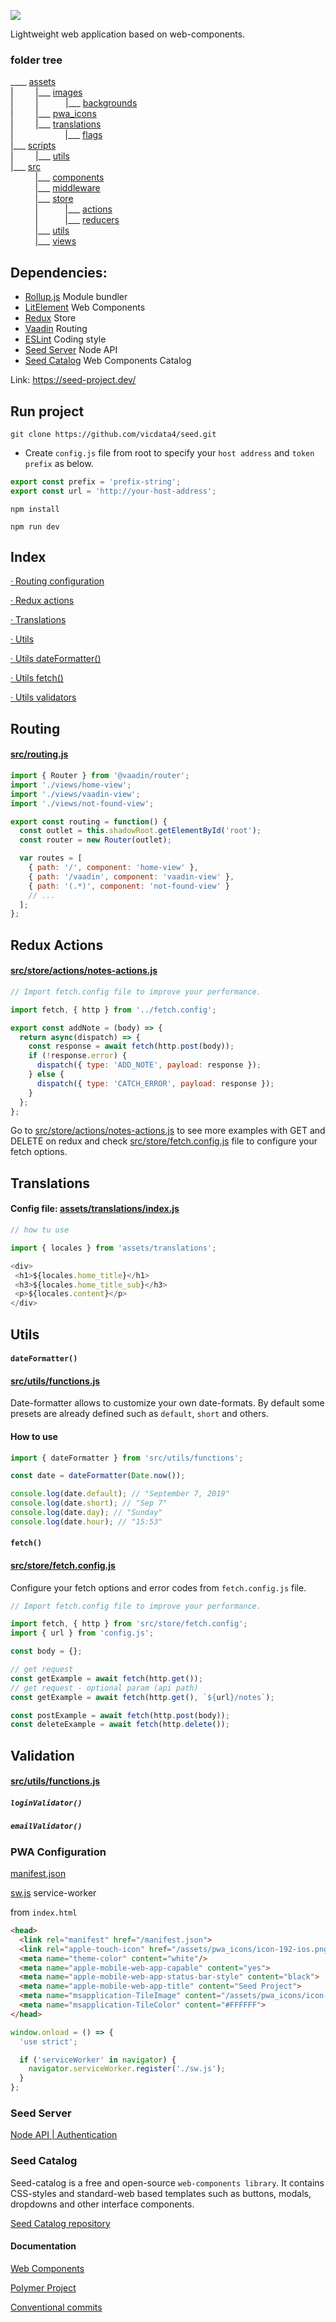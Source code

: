 ![](assets/logo_md.png?v=4&s=100)

Lightweight web application based on web-components.

### folder tree

____ [assets](https://github.com/vicdata4/seed-project/tree/master/assets)\
|&nbsp;&nbsp;&nbsp;&nbsp;&nbsp;&nbsp;&nbsp;&nbsp;
|___  [images](https://github.com/vicdata4/seed-project/tree/master/assets/images)\
|&nbsp;&nbsp;&nbsp;&nbsp;&nbsp;&nbsp;&nbsp;&nbsp;&nbsp;|&nbsp;&nbsp;&nbsp;&nbsp;&nbsp;&nbsp;&nbsp;&nbsp;&nbsp;&nbsp;
|___ [backgrounds](https://github.com/vicdata4/seed-project/tree/master/assets/images/backgrounds)\
|&nbsp;&nbsp;&nbsp;&nbsp;&nbsp;&nbsp;&nbsp;&nbsp;
|___  [pwa_icons](https://github.com/vicdata4/seed-project/tree/master/assets/pwa_icons)\
|&nbsp;&nbsp;&nbsp;&nbsp;&nbsp;&nbsp;&nbsp;&nbsp;
|___  [translations](https://github.com/vicdata4/seed-project/tree/master/assets/translations)\
|&nbsp;&nbsp;&nbsp;&nbsp;&nbsp;&nbsp; &nbsp;&nbsp;&nbsp;&nbsp;&nbsp;&nbsp;&nbsp;&nbsp;&nbsp;&nbsp;&nbsp;&nbsp;&nbsp;
|___ [flags](https://github.com/vicdata4/seed-project/tree/master/assets/translations/flags)\
|___ [scripts](https://github.com/vicdata4/seed-project/tree/master/scripts)\
|&nbsp;&nbsp;&nbsp;&nbsp;&nbsp;&nbsp;&nbsp;&nbsp;
|___  [utils](https://github.com/vicdata4/seed-project/tree/master/scripts/utils)\
|___ [src](https://github.com/vicdata4/seed-project/tree/master/src)\
&nbsp;&nbsp;&nbsp;&nbsp;&nbsp;&nbsp;&nbsp;&nbsp;&nbsp;
|___  [components](https://github.com/vicdata4/seed-project/tree/master/src/components)\
&nbsp;&nbsp;&nbsp;&nbsp;&nbsp;&nbsp;&nbsp;&nbsp;&nbsp;
|___  [middleware](https://github.com/vicdata4/seed/tree/master/src/middleware)\
&nbsp;&nbsp;&nbsp;&nbsp;&nbsp;&nbsp;&nbsp;&nbsp;&nbsp;
|___ [store](https://github.com/vicdata4/seed-project/tree/master/src/store)\
&nbsp;&nbsp;&nbsp;&nbsp;&nbsp;&nbsp;&nbsp;&nbsp;&nbsp; |&nbsp;&nbsp;&nbsp;&nbsp;&nbsp;&nbsp;&nbsp;&nbsp;&nbsp;&nbsp;
|___ [actions](https://github.com/vicdata4/seed-project/tree/master/src/store/actions)\
&nbsp;&nbsp;&nbsp;&nbsp;&nbsp;&nbsp;&nbsp;&nbsp;&nbsp; |&nbsp;&nbsp;&nbsp;&nbsp;&nbsp;&nbsp;&nbsp;&nbsp;&nbsp;&nbsp;
|___ [reducers](https://github.com/vicdata4/seed-project/tree/master/src/store/reducers)\
&nbsp;&nbsp;&nbsp;&nbsp;&nbsp;&nbsp;&nbsp;&nbsp;&nbsp;
|___ [utils](https://github.com/vicdata4/seed-project/tree/master/src/utils)\
&nbsp;&nbsp;&nbsp;&nbsp;&nbsp;&nbsp;&nbsp;&nbsp;&nbsp;
|___ [views](https://github.com/vicdata4/seed-project/tree/master/src/views)

## Dependencies:
- [Rollup.js](https://rollupjs.org) Module bundler
- [LitElement](https://lit-element.polymer-project.org) Web Components
- [Redux](https://redux.js.org) Store
- [Vaadin](https://www.npmjs.com/package/@vaadin/router) Routing
- [ESLint](https://eslint.org) Coding style
- [Seed Server](https://github.com/vicdata4/seed-server) Node API
- [Seed Catalog](https://github.com/vicdata4/seed-catalog) Web Components Catalog

Link: https://seed-project.dev/

## Run project

```
git clone https://github.com/vicdata4/seed.git
```

 * Create `config.js` file from root to specify your `host address` and `token prefix` as below.

```js
export const prefix = 'prefix-string';
export const url = 'http://your-host-address';
```

```
npm install
```

```
npm run dev
```

## Index

[· Routing configuration](#routing)

[· Redux actions](#redux-actions)

[· Translations](#translations)

[· Utils](#utils)

[· Utils dateFormatter()](#dateFormatter)

[· Utils fetch()](#fetch)

[· Utils validators](#validation)

## Routing

#### [src/routing.js](https://github.com/vicdata4/seed/blob/master/src/routing.js)

```js
import { Router } from '@vaadin/router';
import './views/home-view';
import './views/vaadin-view';
import './views/not-found-view';

export const routing = function() {
  const outlet = this.shadowRoot.getElementById('root');
  const router = new Router(outlet);

  var routes = [
    { path: '/', component: 'home-view' },
    { path: '/vaadin', component: 'vaadin-view' },
    { path: '(.*)', component: 'not-found-view' }
    // ...
  ];
};
```


## Redux Actions

#### [src/store/actions/notes-actions.js](https://github.com/vicdata4/seed/blob/master/src/store/actions/notes-actions.js)

```js
// Import fetch.config file to improve your performance.

import fetch, { http } from '../fetch.config';

export const addNote = (body) => {
  return async(dispatch) => {
    const response = await fetch(http.post(body));
    if (!response.error) {
      dispatch({ type: 'ADD_NOTE', payload: response });
    } else {
      dispatch({ type: 'CATCH_ERROR', payload: response });
    }
  };
};
```

Go to [src/store/actions/notes-actions.js](https://github.com/vicdata4/seed/blob/master/src/store/actions/notes-actions.js) to see more examples with GET and DELETE on redux and check [src/store/fetch.config.js](https://github.com/vicdata4/seed/blob/master/src/store/fetch.config.js) file to configure your fetch options.

## Translations

#### Config file: [assets/translations/index.js](https://github.com/vicdata4/seed/blob/master/assets/translations/index.js)

 ```js
 // how tu use

import { locales } from 'assets/translations';

<div>
  <h1>${locales.home_title}</h1>
  <h3>${locales.home_title_sub}</h3>
  <p>${locales.content}</p>
</div>
 ```

## Utils

#### `dateFormatter()` 
#### [src/utils/functions.js](https://github.com/vicdata4/seed/blob/master/src/utils/functions.js)

Date-formatter allows to customize your own date-formats.
By default some presets are already defined such as `default`, `short` and others.

#### How to use

 ```js
import { dateFormatter } from 'src/utils/functions';

const date = dateFormatter(Date.now());

console.log(date.default); // "September 7, 2019"
console.log(date.short); // "Sep 7"
console.log(date.day); // "Sunday"
console.log(date.hour); // "15:53"
 ```

#### `fetch()` 
#### [src/store/fetch.config.js](https://github.com/vicdata4/seed/blob/master/src/store/fetch.config.js)
Configure your fetch options and error codes from `fetch.config.js` file.


```js
// Import fetch.config file to improve your performance.

import fetch, { http } from 'src/store/fetch.config';
import { url } from 'config.js';

const body = {};

// get request 
const getExample = await fetch(http.get());
// get request - optional param (api path)
const getExample = await fetch(http.get(), `${url}/notes`);

const postExample = await fetch(http.post(body));
const deleteExample = await fetch(http.delete());
```

## Validation

#### [src/utils/functions.js](https://github.com/vicdata4/seed/blob/master/src/utils/functions.js)

##### `loginValidator()` 
##### `emailValidator()` 

### PWA Configuration

[manifest.json](/manifest.json)

[sw.js](/sw.js) service-worker

from `index.html`

```html
<head>
  <link rel="manifest" href="/manifest.json">
  <link rel="apple-touch-icon" href="/assets/pwa_icons/icon-192-ios.png">
  <meta name="theme-color" content="white"/>
  <meta name="apple-mobile-web-app-capable" content="yes">  
  <meta name="apple-mobile-web-app-status-bar-style" content="black"> 
  <meta name="apple-mobile-web-app-title" content="Seed Project"> 
  <meta name="msapplication-TileImage" content="/assets/pwa_icons/icon-144.png">  
  <meta name="msapplication-TileColor" content="#FFFFFF">
</head>
```

```js
window.onload = () => {
  'use strict';

  if ('serviceWorker' in navigator) {
    navigator.serviceWorker.register('./sw.js');
  }
};
```

### Seed Server

[Node API | Authentication](https://github.com/vicdata4/seed-server.git)

### Seed Catalog

Seed-catalog is a free and open-source `web-components library`. It contains CSS-styles and standard-web based templates such as buttons, modals, dropdowns and other interface components.

[Seed Catalog repository](https://github.com/vicdata4/seed-catalog)

#### Documentation

[Web Components](https://developer.mozilla.org/en-US/docs/Web/Web_Components)

[Polymer Project](https://www.polymer-project.org/)

[Conventional commits](https://www.conventionalcommits.org/)








